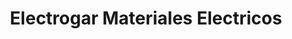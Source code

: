---
title: "Electrogar Materiales Electricos"
url: /leandro-n-alem/electrogar-materiales-electricos/
shop: aparato
---